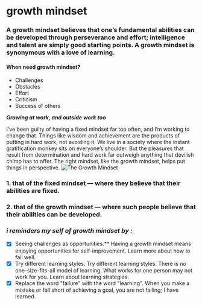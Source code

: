 # **growth mindset**
### A growth mindset believes that one’s fundamental abilities can be developed through perseverance and effort; intelligence and talent are simply good starting points. A growth mindset is synonymous with a love of learning.

#### When need growth mindset?
- Challenges
- Obstacles
- Effort
- Criticism
- Success of others

_**Growing at work, and outside work too**_

I’ve been guilty of having a fixed mindset far too often, and I’m working to change that. Things like wisdom and achievement are the products of putting in hard work, not avoiding it. We live in a society where the instant gratification monkey sits on everyone’s shoulder. But the pleasures that result from determination and hard work far outweigh anything that devilish chimp has to offer. The right mindset, like the growth mindset, helps put things in perspective.
![The Growth Mindset](https://miro.medium.com/max/6000/1*6tmkrsxMAYNQST-YjAAAlA.jpeg)
### **1. that of the fixed mindset — where they believe that their abilities are fixed.**
### **2. that of the growth mindset — where such people believe that their abilities can be developed.**




### _i reminders  my self of growth mindset by :_
 - [x] Seeing challenges as opportunities.**
Having a growth mindset means enjoying opportunities for self-improvement. Learn more about how to fail well.
- [x]  Try different learning styles. Try different learning styles.
There is no one-size-fits-all model of learning. What works for one person may not work for you. Learn about learning strategies.
- [x] Replace the word "failure" with the word "learning".
When you make a mistake or fall short of achieving a goal, you are not failing; I have learned. 

